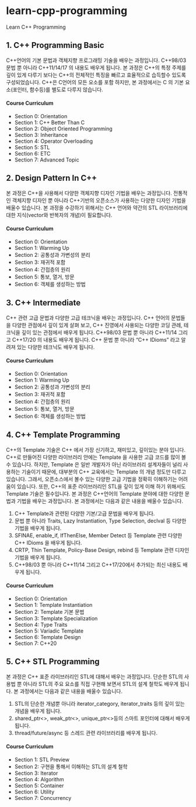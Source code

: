 # learn-cpp-programming
Learn C++ Programming

## 1. C++ Programming Basic
C++언어의 기본 문법과 객체지향 프로그래밍 기술을 배우는 과정입니다. C++98/03 문법 뿐 아니라 C++11/14/17 의 내용도 배우게 됩니다. 본 과정은 C++의 특정 주제를 깊이 있게 다루기 보다는 C++의 전체적인 특징을 빠르고 효율적으로 습득할수 있도록 구성되었습니다.
C++은 C언어의 모든 요소를 포함 하지만, 본 과정에서는 C 의 기본 요소(포인터, 함수등)를 별도로 다루지 않습니다.

#### Course Curriculum
- Section 0: Orientation
- Section 1: C++ Better Than C
- Section 2: Object Oriented Programming
- Section 3: Inheritance
- Section 4: Operator Overloading
- Section 5: STL
- Section 6: ETC
- Section 7: Advanced Topic


## 2. Design Pattern In C++
본 과정은 C++을 사용해서 다양한 객체지향 디자인 기법을 배우는 과정입니다. 전통적인 객체지향 디자인 뿐 아니라 C++기반의 오픈소스가 사용하는 다양한 디자인 기법을 배울수 있습니다.
본 과정을 수강하기 위해서는 C++ 언어와 약간의 STL 라이브러리에 대한 지식(vector와 반복자의 개념)이 필요합니다.

#### Course Curriculum
- Section 0: Orientation
- Section 1: Warming Up
- Section 2: 공통성과 가변성의 분리
- Section 3: 재귀적 포함
- Section 4: 간접층의 원리
- Section 5: 통보, 열거, 방문
- Section 6: 객체를 생성하는 방법


## 3. C++ Intermediate
C++ 관련 고급 문법과 다양한 고급 테크닉을 배우는 과정입니다. C++ 언어의 문법들을 다양한 관점에서 깊이 있게 살펴 보고, C++ 진영에서 사용되는 다양한 코딩 관례, 테크닉을 깊이 있는 관점에서 배우게 됩니다. C++98/03 문법 뿐 아니라 C++11/14 그리고 C++17/20 의 내용도 배우게 됩니다. C++ 문법 뿐 아니라 “C++ IDioms” 라고 알려져 있는 다양한 테크닉도 배우게 됩니다.


#### Course Curriculum
- Section 0: Orientation
- Section 1: Warming Up
- Section 2: 공통성과 가변성의 분리
- Section 3: 재귀적 포함
- Section 4: 간접층의 원리
- Section 5: 통보, 열거, 방문
- Section 6: 객체를 생성하는 방법


## 4. C++ Template Programming
C++의 Template 기술은 C++ 에서 가장 신기하고, 재미있고, 깊이있는 분야 입니다. C++로 만들어진 다양한 라이브러리 안에는 Template 을 사용한 고급 코드를 많이 볼수 있습니다. 하지만, Template 은 일반 개발자가 아닌 라이브러리 설계자들이 널리 사용하는 기술이기 때문에, 대부분의 C++ 교육에서는 Template 의 개념 정도만 다루고 있습니다. 그래서, 오픈소스에서 볼수 있는 다양한 고급 기법을 정확히 이해하기는 어려움이 있습니다. 또한, C++의 표준 라이브러리인 STL을 깊이 있게 이해 하기 위해서도 Template 기술은 필수입니다. 본 과정은 C++언어의 Template 분야에 대한 다양한 문법과 기법을 배우는 과정입니다.
본 과정에서는 다음과 같은 내용을 배울수 있습니다.
1. C++ Template과 관련된 다양한 기본/고급 문법을 배우게 됩니다.
2. 문법 뿐 아니라 Traits, Lazy Instantiation, Type Selection, declval 등 다양한 기법을 배우게 됩니다.
3. SFINAE, enable_if, IfThenElse, Member Detect 등 Template 관련 다양한 C++ IDioms 을 배우게 됩니다.
4. CRTP, Thin Template, Policy-Base Design, rebind 등 Template 관련 디자인 기법을 배우게 됩니다.
5. C++98/03 뿐 아니라 C++11/14 그리고 C++17/20에서 추가되는 최신 내용도 배우게 됩니다.

#### Course Curriculum
- Section 0: Orientation
- Section 1: Template Instantiation
- Section 2: Template 기본 문법
- Section 3: Template Specialization
- Section 4: Type Traits
- Section 5: Variadic Template
- Section 6: Template Design
- Section 7: C++20


## 5. C++ STL Programming
본 과정은 C++ 표준 라이브러리인 STL에 대해서 배우는 과정입니다. 단순한 STL의 사용법 뿐 아니라 STL의 주요 요소를 직접 구현해 보면서 STL의 설계 철학도 배우게 됩니다. 본 과정에서는 다음과 같은 내용을 배울수 있습니다.
1. STL의 단순한 개념뿐 아니라 iterator_category, iterator_traits 등의 깊이 있는 개념을 배우게 됩니다.
2. shared_ptr<>, weak_ptr<>, unique_ptr<>등의 스마트 포인터에 대해서 배우게 됩니다.
3. thread/future/async 등 스레드 관련 라이브러리를 배우게 됩니다.

#### Course Curriculum
- Section 1: STL Preview
- Section 2: 구현을 통해서 이해하는 STL의 설계 철학
- Section 3: Iterator
- Section 4: Algorithm
- Section 5: Container
- Section 6: Utility
- Section 7: Concurrency
